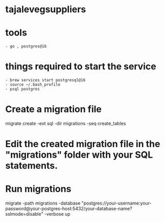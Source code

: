 # tajalevegsuppliers
    
# tools
    - go , postgres@16


# things required to start the service
    - brew services start postgresql@16
    - source ~/.bash_profile
    - psql postgres
    

# Create a migration file
migrate create -ext sql -dir migrations -seq create_tables

# Edit the created migration file in the "migrations" folder with your SQL statements.

# Run migrations
migrate -path migrations -database "postgres://your-username:your-password@your-postgres-host:5432/your-database-name?sslmode=disable" -verbose up
